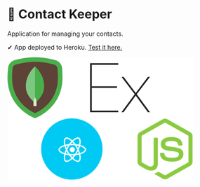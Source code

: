 # 📱 Contact Keeper
Application for managing your contacts.

✔ App deployed to Heroku. [Test it here.](https://sleepy-waters-41747.herokuapp.com/)




![alt text](https://raw.githubusercontent.com/jaqb8/contact-keeper/master/img/mern.png)
